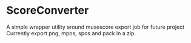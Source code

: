 # ScoreConverter
A simple wrapper utility around musescore export job for future project
Currently export png, mpos, spos and pack in a zip.